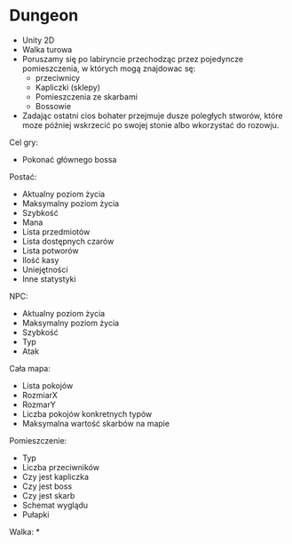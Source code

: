 # Dungeon

- Unity 2D
- Walka turowa
- Poruszamy się po labiryncie przechodząc przez pojedyncze pomieszczenia, w których mogą znajdowac sę:
   * przeciwnicy
   * Kapliczki (sklepy)
   * Pomieszczenia ze skarbami
   * Bossowie
- Zadając ostatni cios bohater przejmuje dusze poległych stworów, które moze później wskrzecić po swojej stonie albo
wkorzystać do rozowju.

Cel gry:
- Pokonać głównego bossa

Postać:
   * Aktualny poziom życia
   * Maksymalny poziom życia
   * Szybkość
   * Mana
   * Lista przedmiotów
   * Lista dostępnych czarów
   * Lista potworów
   * Ilość kasy
   * Uniejętności
   * Inne statystyki
   
NPC:
   * Aktualny poziom życia
   * Maksymalny poziom życia
   * Szybkość
   * Typ
   * Atak
   
Cała mapa:
   * Lista pokojów
   * RozmiarX
   * RozmarY
   * Liczba pokojów konkretnych typów
   * Maksymalna wartość skarbów na mapie
   
Pomieszczenie:
   * Typ
   * Liczba przeciwników
   * Czy jest kapliczka
   * Czy jest boss
   * Czy jest skarb
   * Schemat wyglądu
   * Pułapki
   
Walka:
   * 
